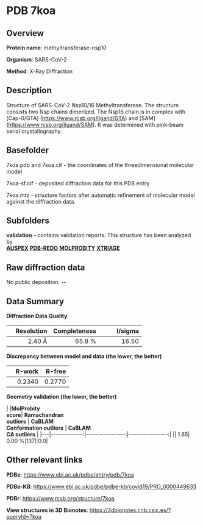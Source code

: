 # PDB 7koa

## Overview

**Protein name**: methyltransferase-nsp10

**Organism**: SARS-CoV-2

**Method**: X-Ray Diffraction

## Description

Structure of SARS-CoV-2 Nsp10/16 Methyltransferase. The structure consists two Nsp chains dimerized. The Nsp16 chain is in complex with [Cap-0/GTA] (https://www.rcsb.org/ligand/GTA) and [SAM] (https://www.rcsb.org/ligand/SAM). It was determined with pink-beam serial crystallography.

## Basefolder

7koa.pdb and 7koa.cif - the coordinates of the threedimensional molecular model

7koa-sf.cif - deposited diffraction data for this PDB entry

7koa.mtz - structure factors after automatic refinement of molecular model against the diffraction data.

## Subfolders





**validation** - contains validation reports. This structure has been analyzed by <br>[**AUSPEX**](https://github.com/thorn-lab/coronavirus_structural_task_force/tree/master/pdb/methyltransferase-nsp10/SARS-CoV-2/7koa/validation/auspex) [**PDB-REDO**](https://github.com/thorn-lab/coronavirus_structural_task_force/tree/master/pdb/methyltransferase-nsp10/SARS-CoV-2/7koa/validation/pdb-redo) [**MOLPROBITY**](https://github.com/thorn-lab/coronavirus_structural_task_force/tree/master/pdb/methyltransferase-nsp10/SARS-CoV-2/7koa/validation/molprobity) [**XTRIAGE**](https://github.com/thorn-lab/coronavirus_structural_task_force/blob/master/pdb/methyltransferase-nsp10/SARS-CoV-2/7koa/validation/Xtriage_output.log)   



## Raw diffraction data

No public deposition. --<br> 

## Data Summary
**Diffraction Data Quality**

|   | Resolution | Completeness| I/sigma |
|---|-------------:|----------------:|--------------:|
|   |2.40 Å|65.8  %|<img width=50/>16.50|

**Discrepancy between model and data (the lower, the better)**

|   | **R-work**| **R-free**   
|---|-------------:|----------------:|           
||  0.2340|  0.2770|

**Geometry validation (the lower, the better)**

|   |**MolProbity<br>score**| **Ramachandran<br>outliers** | **CaBLAM<br>Conformation outliers** | **CaBLAM<br>CA outliers** |
|---|-------------:|----------------:|----------------:|
||  1.65|  0.00 %|137|:0.0|

 

 



## Other relevant links 
**PDBe**:  https://www.ebi.ac.uk/pdbe/entry/pdb/7koa

**PDBe-KB**: https://www.ebi.ac.uk/pdbe/pdbe-kb/covid19/PRO_0000449633 
 
**PDBr**: https://www.rcsb.org/structure/7koa 

**View structures in 3D Bionotes**: https://3dbionotes.cnb.csic.es/?queryId=7koa

